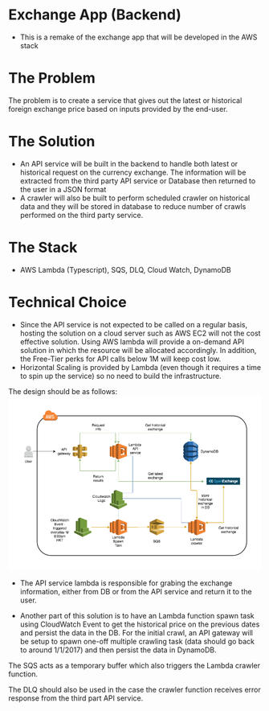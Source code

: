 # Exchange App (Backend)

* This is a remake of the exchange app that will be developed in the AWS stack

# The Problem

The problem is to create a service that gives out the latest or historical foreign exchange price based on inputs provided by the end-user.

# The Solution

* An API service will be built in the backend to handle both latest or historical request on the currency exchange. The information will be extracted from the third party API service or Database then returned to the user in a JSON format
* A crawler will also be built to perform scheduled crawler on historical data and they will be stored in database to reduce number of crawls performed on the third party service.

# The Stack
* AWS Lambda (Typescript), SQS, DLQ, Cloud Watch, DynamoDB

# Technical Choice
* Since the API service is not expected to be called on a regular basis, hosting the solution on a cloud server such as AWS EC2 will not the cost effective solution.  Using AWS lambda will provide a on-demand API solution in which the resource will be allocated accordingly.  In addition, the Free-Tier perks for API calls below 1M will keep cost low.
* Horizontal Scaling is provided by Lambda (even though it requires a time to spin up the service) so no need to build the infrastructure.

The design should be as follows:
<img src="./openexchange_backend.png">

* The API service lambda is responsible for grabing the exchange information, either from DB or from the API service and return it to the user.

* Another part of this solution is to have an Lambda function spawn task using CloudWatch Event to get the historical price on the previous dates and persist the data in the DB.  For the initial crawl, an API gateway will be setup to spawn one-off multiple crawling task (data should go back to around 1/1/2017) and then persist the data in DynamoDB.

The SQS acts as a temporary buffer which also triggers the Lambda crawler function.

The DLQ should also be used in the case the crawler function receives error response from the third part API service.